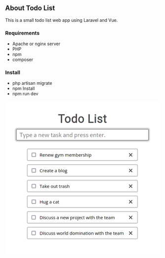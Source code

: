 ## About Todo List

This is a small todo list web app using Laravel and Vue.

### Requirements
- Apache or nginx server
- PHP
- npm
- composer

### Install
- php artisan migrate
- npm Install
- npm run dev


![alt text](https://github.com/TheWiseNoob/todo/blob/main/public/screenshot.png?raw=true)
